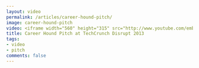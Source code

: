 ```yaml
---
layout: video
permalink: /articles/career-hound-pitch/
image: career-hound-pitch
video: <iframe width="560" height="315" src="http://www.youtube.com/embed/ZyCO4jckA_U" frameborder="0" allowfullscreen></iframe>
title: Career Hound Pitch at TechCrunch Disrupt 2013
tags:
- video
- pitch
comments: false
---
```


<!-- <div class="hero">{% image posts/career-hound-pitch/hero.png %}</div> -->

<!-- <a href="http://careerhoundapp.com/">Career Hound</a> (TechCrunch Disrupt 2013) -->
